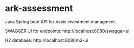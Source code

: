 ﻿# ark-assessment
 
Java Spring boot API for basic investment managment.


SWAGGER UI for endpoints: http://localhost:8080/swagger-ui

H2 database: http://localhost:8080/h2-ui

